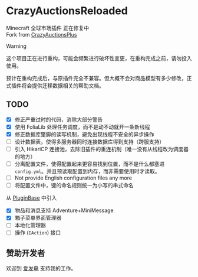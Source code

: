 # CrazyAuctionsReloaded

Minecraft 全球市场插件 正在修复中  
Fork from [CrazyAuctionsPlus](https://github.com/MrXiaoM/CrazyAuctionsPlus)

> [!WARNING]
>
> 这个项目正在进行重构，可能会频繁进行破坏性变更，在重构完成之前，请勿投入使用。
>
> 预计在重构完成后，与原插件完全不兼容。但大概不会对商品模型有多少修改，正式插件将会提供迁移数据相关的帮助文档。
>

## TODO

- [x] 修正严重过时的代码，消除大部分警告
- [x] 使用 FoliaLib 处理任务调度，而不是动不动就开一条新线程
- [x] 修正数据库蹩脚的读写机制，避免出现线程不安全的异步操作
- [ ] 设计数据表，使得多服务器同时连接数据库得到支持（跨服支持）
- [ ] 引入 HikariCP 连接池，去除旧插件的重连机制（唯一没有从线程改为调度器的地方）
- [ ] 分离配置文件，使得配置起来更容易找到位置，而不是什么都塞进 `config.yml`。并且预读取配置到内存，而非需要使用时才读取。
- [ ] Not provide English configuration files any more
- [ ] 将配置文件中，键的命名规则统一为小写的串式命名

从 [PluginBase](https://github.com/MrXiaoM/PluginBase) 中引入
- [x] 物品和消息支持 Adventure+MiniMessage
- [x] 箱子菜单界面管理器
- [ ] 本地化管理器
- [ ] 操作 (`IAction`) 接口

## 赞助开发者

欢迎到 [爱发电](http://afdian.com/a/mrxiaom) 支持我的工作。
